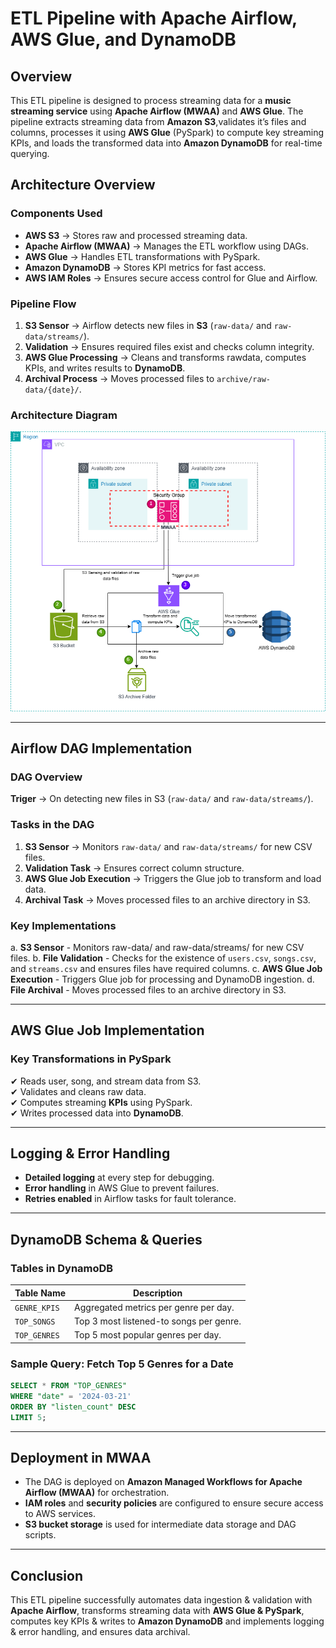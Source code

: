 # ETL Pipeline with Apache Airflow, AWS Glue, and DynamoDB  

## Overview  
This ETL pipeline is designed to process streaming data for a **music streaming service** using **Apache Airflow (MWAA)** and **AWS Glue**. The pipeline extracts streaming data from **Amazon S3**,validates it’s files and columns, processes it using **AWS Glue** (PySpark) to compute key streaming KPIs, and loads the transformed data into **Amazon DynamoDB** for real-time querying.

## Architecture Overview  

### **Components Used**  
- **AWS S3** → Stores raw and processed streaming data.  
- **Apache Airflow (MWAA)** → Manages the ETL workflow using DAGs.  
- **AWS Glue** → Handles ETL transformations with PySpark.
- **Amazon DynamoDB** → Stores KPI metrics for fast access.  
- **AWS IAM Roles** → Ensures secure access control for Glue and Airflow. 

### **Pipeline Flow**  
1. **S3 Sensor** → Airflow detects new files in **S3** (`raw-data/` and `raw-data/streams/`).  
2. **Validation** → Ensures required files exist and checks column integrity.  
3. **AWS Glue Processing** → Cleans and transforms rawdata, computes KPIs, and writes results to **DynamoDB**.  
4. **Archival Process** → Moves processed files to `archive/raw-data/{date}/`.  

### **Architecture Diagram**  
![ETL Architecture](images/architecture_diagram.png)

---

## **Airflow DAG Implementation**  
### **DAG Overview**  
**Triger** → On detecting new files in S3 (`raw-data/` and `raw-data/streams/`).

### **Tasks in the DAG**  
1. **S3 Sensor** → Monitors `raw-data/` and `raw-data/streams/` for new CSV files.  
2. **Validation Task** → Ensures correct column structure.  
3. **AWS Glue Job Execution** → Triggers the Glue job to transform and load data.  
4. **Archival Task** → Moves processed files to an archive directory in S3.

### **Key Implementations**
a. **S3 Sensor** - Monitors raw-data/ and raw-data/streams/ for new CSV files.
b. **File Validation** - Checks for the existence of `users.csv`, `songs.csv`, and `streams.csv` and ensures files have required columns. 
c. **AWS Glue Job Execution** - Triggers Glue job for processing and DynamoDB ingestion.
d. **File Archival** - Moves processed files to an archive directory in S3.

---

## **AWS Glue Job Implementation**  
### **Key Transformations in PySpark**  
✔ Reads user, song, and stream data from S3.  
✔ Validates and cleans raw data.  
✔ Computes streaming **KPIs** using PySpark.  
✔ Writes processed data into **DynamoDB**.  

---

## **Logging & Error Handling**  
- **Detailed logging** at every step for debugging.  
- **Error handling** in AWS Glue to prevent failures.  
- **Retries enabled** in Airflow tasks for fault tolerance.  

---

## **DynamoDB Schema & Queries**  

### **Tables in DynamoDB**  
| Table Name  | Description  |  
|-------------|-------------|  
| `GENRE_KPIS` | Aggregated metrics per genre per day. |  
| `TOP_SONGS`  | Top 3 most listened-to songs per genre. |  
| `TOP_GENRES` | Top 5 most popular genres per day. |  

### **Sample Query: Fetch Top 5 Genres for a Date**  
```sql
SELECT * FROM "TOP_GENRES"  
WHERE "date" = '2024-03-21'  
ORDER BY "listen_count" DESC  
LIMIT 5;
```

---

## **Deployment in MWAA**

- The DAG is deployed on **Amazon Managed Workflows for Apache Airflow (MWAA)**
for orchestration.
- **IAM roles** and **security policies** are configured to ensure secure access to AWS services.
- **S3 bucket storage** is used for intermediate data storage and DAG scripts.

---

## **Conclusion**
This ETL pipeline successfully automates data ingestion & validation with **Apache Airflow**, transforms streaming data with **AWS Glue & PySpark**, computes key KPIs & writes to **Amazon DynamoDB** and implements logging & error handling, and ensures data archival.